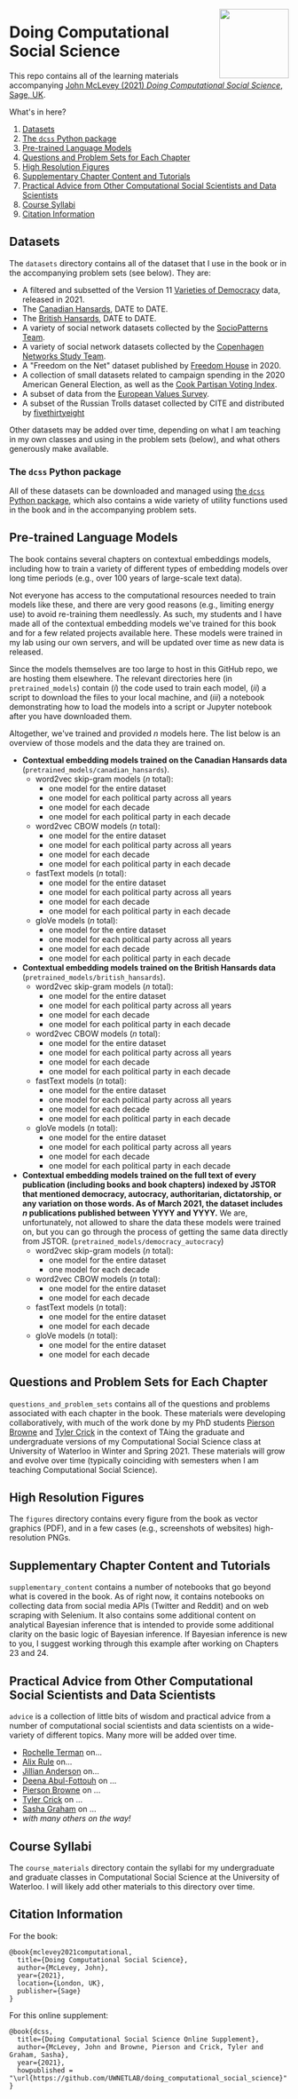<a href="https://uwaterloo.ca/networks-lab/"><img src="http://www.johnmclevey.com/assets/img/logo.png" width="125"  align="right" /></a>

# Doing Computational Social Science

This repo contains all of the learning materials accompanying [John McLevey (2021) *Doing Computational Social Science*, Sage, UK](johnmclevey.com). 

What's in here? 

1. [Datasets](#datasets)
2. [The `dcss` Python package](#the-dcss-python-package)
3. [Pre-trained Language Models](#pre-trained-language-models)
4. [Questions and Problem Sets for Each Chapter](#questions-and-problem-sets-for-each-chapter)
5. [High Resolution Figures](#high-resolution-figures)
6. [Supplementary Chapter Content and Tutorials](#supplementary-chapter-content-and-tutorials)
7. [Practical Advice from Other Computational Social Scientists and Data Scientists](#practical-advice-from-other-computational-social-scientists-and-data-scientists)
8. [Course Syllabi](#course-syllabi)
9. [Citation Information](#citation-information)

## Datasets

The `datasets` directory contains all of the dataset that I use in the book or in the accompanying problem sets (see below). They are:

- A filtered and subsetted of the Version 11 [Varieties of Democracy](https://www.v-dem.net/en/data/data/) data, released in 2021.
- The [Canadian Hansards](LINK), DATE to DATE.
- The [British Hansards](LINK), DATE to DATE.
- A variety of social network datasets collected by the [SocioPatterns Team](http://www.sociopatterns.org). 
- A variety of social network datasets collected by the [Copenhagen Networks Study Team](https://www.nature.com/articles/s41597-019-0325-x). 
- A "Freedom on the Net" dataset published by [Freedom House](https://freedomhouse.org/report/freedom-net) in 2020.
- A collection of small datasets related to campaign spending in the 2020 American General Election, as well as the [Cook Partisan Voting Index](https://en.wikipedia.org/wiki/Cook_Partisan_Voting_Index).
- A subset of data from the [European Values Survey](https://europeanvaluesstudy.eu). 
- A subset of the Russian Trolls dataset collected by CITE and distributed by [fivethirtyeight](https://fivethirtyeight.com/features/why-were-sharing-3-million-russian-troll-tweets/)

Other datasets may be added over time, depending on what I am teaching in my own classes and using in the problem sets (below), and what others generously make available.

### The `dcss` Python package

All of these datasets can be downloaded and managed using [the `dcss` Python package](LINK), which also contains a wide variety of utility functions used in the book and in the accompanying problem sets.

## Pre-trained Language Models

The book contains several chapters on contextual embeddings models, including how to train a variety of different types of embedding models over long time periods (e.g., over 100 years of large-scale text data). 

Not everyone has access to the computational resources needed to train models like these, and there are very good reasons (e.g., limiting energy use) to avoid re-training them needlessly. As such, my students and I have made all of the contextual embedding models we've trained for this book and for a few related projects available here. These models were trained in my lab using our own servers, and will be updated over time as new data is released.

Since the models themselves are too large to host in this GitHub repo, we are hosting them elsewhere. The relevant directories here (in `pretrained_models`) contain (*i*) the code used to train each model, (*ii*) a script to download the files to your local machine, and (*iii*) a notebook demonstrating how to load the models into a script or Jupyter notebook after you have downloaded them. 

Altogether, we've trained and provided $n$ models here. The list below is an overview of those models and the data they are trained on. 

- **Contextual embedding models trained on the Canadian Hansards data** (`pretrained_models/canadian_hansards`).
    - word2vec skip-gram models ($n$ total): 
        - one model for the entire dataset
        - one model for each political party across all years
        - one model for each decade
        - one model for each political party in each decade 
    - word2vec CBOW models ($n$ total):
        - one model for the entire dataset
        - one model for each political party across all years
        - one model for each decade
        - one model for each political party in each decade 
    - fastText models ($n$ total):
        - one model for the entire dataset
        - one model for each political party across all years
        - one model for each decade
        - one model for each political party in each decade 
    - gloVe models ($n$ total):
        - one model for the entire dataset
        - one model for each political party across all years
        - one model for each decade
        - one model for each political party in each decade 
- **Contextual embedding models trained on the British Hansards data** (`pretrained_models/british_hansards`).
    - word2vec skip-gram models ($n$ total):
        - one model for the entire dataset
        - one model for each political party across all years
        - one model for each decade
        - one model for each political party in each decade 
    - word2vec CBOW models ($n$ total):
        - one model for the entire dataset
        - one model for each political party across all years
        - one model for each decade
        - one model for each political party in each decade 
    - fastText models ($n$ total):
        - one model for the entire dataset
        - one model for each political party across all years
        - one model for each decade
        - one model for each political party in each decade 
    - gloVe models ($n$ total):
        - one model for the entire dataset
        - one model for each political party across all years
        - one model for each decade
        - one model for each political party in each decade 
- **Contextual embedding models trained on the full text of every publication (including books and book chapters) indexed by JSTOR that mentioned democracy, autocracy, authoritarian, dictatorship, or any variation on those words. As of March 2021, the dataset includes $n$ publications published between YYYY and YYYY.** We are, unfortunately, not allowed to share the data these models were trained on, but you can go through the process of getting the same data directly from JSTOR.  (`pretrained_models/democracy_autocracy`)
    - word2vec skip-gram models ($n$ total):
        - one model for the entire dataset
        - one model for each decade
    - word2vec CBOW models ($n$ total):
        - one model for the entire dataset
        - one model for each decade
    - fastText models ($n$ total):
        - one model for the entire dataset
        - one model for each decade
    - gloVe models ($n$ total):
        - one model for the entire dataset
        - one model for each decade
 
## Questions and Problem Sets for Each Chapter

`questions_and_problem_sets` contains all of the questions and problems associated with each chapter in the book. These materials were developing collaboratively, with much of the work done by my PhD students [Pierson Browne](https://github.com/pbrowne88) and [Tyler Crick](https://github.com/tcrick) in the context of TAing the graduate and undergraduate versions of my Computational Social Science class at University of Waterloo in Winter and Spring 2021. These materials will grow and evolve over time (typically coinciding with semesters when I am teaching Computational Social Science).

## High Resolution Figures

The `figures` directory contains every figure from the book as vector graphics (PDF), and in a few cases (e.g., screenshots of websites) high-resolution PNGs. 

## Supplementary Chapter Content and Tutorials

`supplementary_content` contains a number of notebooks that go beyond what is covered in the book. As of right now, it contains notebooks on collecting data from social media APIs (Twitter and Reddit) and on web scraping with Selenium. It also contains some additional content on analytical Bayesian inference that is intended to provide some additional clarity on the basic logic of Bayesian inference. If Bayesian inference is new to you, I suggest working through this example after working on Chapters 23 and 24. 

## Practical Advice from Other Computational Social Scientists and Data Scientists

`advice` is a collection of little bits of wisdom and practical advice from a number of computational social scientists and data scientists on a wide-variety of different topics. Many more will be added over time. 

- [Rochelle Terman]() on...
- [Alix Rule]() on...
- [Jillian Anderson]() on...
- [Deena Abul-Fottouh]() on ...
- [Pierson Browne]() on ...
- [Tyler Crick]() on ...
- [Sasha Graham]() on ...
- *with many others on the way!*

## Course Syllabi

The `course_materials` directory contain the syllabi for my undergraduate and graduate classes in Computational Social Science at the University of Waterloo. I will likely add other materials to this directory over time. 

## Citation Information

For the book: 

```
@book{mclevey2021computational,
  title={Doing Computational Social Science},
  author={McLevey, John},
  year={2021},
  location={London, UK},
  publisher={Sage}
}
```

For this online supplement: 

```
@book{dcss,
  title={Doing Computational Social Science Online Supplement},
  author={McLevey, John and Browne, Pierson and Crick, Tyler and Graham, Sasha},
  year={2021},
  howpublished = "\url{https://github.com/UWNETLAB/doing_computational_social_science}"
}
```

